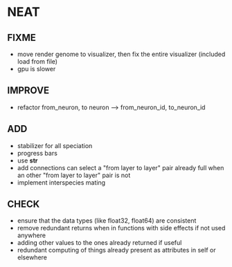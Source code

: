 # NEAT

## FIXME

- move render genome to visualizer, then fix the entire visualizer (included load from file)
- gpu is slower

## IMPROVE

- refactor from_neuron, to neuron --> from_neuron_id, to_neuron_id

## ADD

- stabilizer for all speciation
- progress bars
- use __str__
- add connections can select a "from layer to layer" pair already full when an other "from layer to layer" pair is not
- implement interspecies mating

## CHECK

- ensure that the data types (like float32, float64) are consistent
- remove redundant returns when in functions with side effects if not used anywhere
- adding other values to the ones already returned if useful
- redundant computing of things already present as attributes in self or elsewhere
